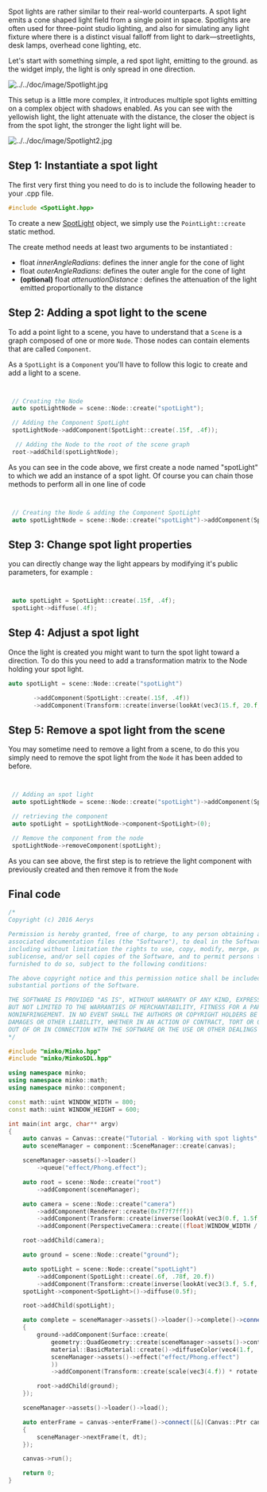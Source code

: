 Spot lights are rather similar to their real-world counterparts. A spot light emits a cone shaped light field from a single point in space. Spotlights are often used for three-point studio lighting, and also for simulating any light fixture where there is a distinct visual falloff from light to dark—streetlights, desk lamps, overhead cone lighting, etc.

Let's start with something simple, a red spot light, emitting to the ground. as the widget imply, the light is only spread in one direction.

![](../../doc/image/Spotlight.jpg "../../doc/image/Spotlight.jpg")

This setup is a little more complex, it introduces multiple spot lights emitting on a complex object with shadows enabled. As you can see with the yellowish light, the light attenuate with the distance, the closer the object is from the spot light, the stronger the light light will be.

![](../../doc/image/Spotlight2.jpg "../../doc/image/Spotlight2.jpg")

Step 1: Instantiate a spot light
--------------------------------

The first very first thing you need to do is to include the following header to your .cpp file.

```cpp
#include <SpotLight.hpp>
```


To create a new [SpotLight](http://doc.v3.minko.io/reference/classminko_1_1component_1_1_spot_light.html) object, we simply use the `PointLight::create` static method.

The create method needs at least two arguments to be instantiated :

-   float *innerAngleRadians*: defines the inner angle for the cone of light
-   float *outerAngleRadians*: defines the outer angle for the cone of light
-   **(optional)** float *attenuationDistance* : defines the attenuation of the light emitted proportionally to the distance

Step 2: Adding a spot light to the scene
----------------------------------------

To add a point light to a scene, you have to understand that a `Scene` is a graph composed of one or more `Node`. Those nodes can contain elements that are called `Component`.

As a `SpotLight` is a `Component` you'll have to follow this logic to create and add a light to a scene.

```cpp


 // Creating the Node
 auto spotLightNode = scene::Node::create("spotLight");

 // Adding the Component SpotLight
 spotLightNode->addComponent(SpotLight::create(.15f, .4f));

  // Adding the Node to the root of the scene graph
 root->addChild(spotLightNode);

```


As you can see in the code above, we first create a node named "spotLight" to which we add an instance of a spot light. Of course you can chain those methods to perform all in one line of code

```cpp


 // Creating the Node & adding the Component SpotLight
 auto spotLightNode = scene::Node::create("spotLight")->addComponent(SpotLight::create(.15f, .4f));

```


Step 3: Change spot light properties
------------------------------------

you can directly change way the light appears by modifying it's public parameters, for example :
```cpp


 auto spotLight = SpotLight::create(.15f, .4f);
 spotLight->diffuse(.4f);

```


Step 4: Adjust a spot light
---------------------------

Once the light is created you might want to turn the spot light toward a direction. To do this you need to add a transformation matrix to the Node holding your spot light.

```cpp
auto spotLight = scene::Node::create("spotLight")

       ->addComponent(SpotLight::create(.15f, .4f))
       ->addComponent(Transform::create(inverse(lookAt(vec3(15.f, 20.f, 0.f), vec3(), vec3(0.f, 1.f, 0.f)))));

```


Step 5: Remove a spot light from the scene
------------------------------------------

You may sometime need to remove a light from a scene, to do this you simply need to remove the spot light from the `Node` it has been added to before.

```cpp


 // Adding an spot light
 auto spotLightNode = scene::Node::create("spotLight")->addComponent(SpotLight::create(.15f, .4f));

 // retrieving the component
 auto spotLight = spotLightNode->component<SpotLight>(0);

 // Remove the component from the node
 spotLightNode->removeComponent(spotLight);

```


As you can see above, the first step is to retrieve the light component with previously created and then remove it from the `Node`

Final code
----------

```cpp
/*
Copyright (c) 2016 Aerys

Permission is hereby granted, free of charge, to any person obtaining a copy of this software and
associated documentation files (the "Software"), to deal in the Software without restriction,
including without limitation the rights to use, copy, modify, merge, publish, distribute,
sublicense, and/or sell copies of the Software, and to permit persons to whom the Software is
furnished to do so, subject to the following conditions:

The above copyright notice and this permission notice shall be included in all copies or
substantial portions of the Software.

THE SOFTWARE IS PROVIDED "AS IS", WITHOUT WARRANTY OF ANY KIND, EXPRESS OR IMPLIED, INCLUDING
BUT NOT LIMITED TO THE WARRANTIES OF MERCHANTABILITY, FITNESS FOR A PARTICULAR PURPOSE AND
NONINFRINGEMENT. IN NO EVENT SHALL THE AUTHORS OR COPYRIGHT HOLDERS BE LIABLE FOR ANY CLAIM,
DAMAGES OR OTHER LIABILITY, WHETHER IN AN ACTION OF CONTRACT, TORT OR OTHERWISE, ARISING FROM,
OUT OF OR IN CONNECTION WITH THE SOFTWARE OR THE USE OR OTHER DEALINGS IN THE SOFTWARE.
*/

#include "minko/Minko.hpp"
#include "minko/MinkoSDL.hpp"

using namespace minko;
using namespace minko::math;
using namespace minko::component;

const math::uint WINDOW_WIDTH = 800;
const math::uint WINDOW_HEIGHT = 600;

int	main(int argc, char** argv)
{
	auto canvas = Canvas::create("Tutorial - Working with spot lights", WINDOW_WIDTH, WINDOW_HEIGHT);
	auto sceneManager = component::SceneManager::create(canvas);

	sceneManager->assets()->loader()
		->queue("effect/Phong.effect");

	auto root = scene::Node::create("root")
		->addComponent(sceneManager);

	auto camera = scene::Node::create("camera")
		->addComponent(Renderer::create(0x7f7f7fff))
		->addComponent(Transform::create(inverse(lookAt(vec3(0.f, 1.5f, 2.3f), vec3(), vec3(0.f, 1.f, 0.f)))))
		->addComponent(PerspectiveCamera::create((float)WINDOW_WIDTH / (float)WINDOW_HEIGHT, (float)M_PI * 0.25f, .1f, 1000.f));

	root->addChild(camera);

	auto ground = scene::Node::create("ground");

	auto spotLight = scene::Node::create("spotLight")
		->addComponent(SpotLight::create(.6f, .78f, 20.f))
		->addComponent(Transform::create(inverse(lookAt(vec3(3.f, 5.f, 1.5f), vec3(), vec3(0.f, 1.f, 0.f)))));
	spotLight->component<SpotLight>()->diffuse(0.5f);

	root->addChild(spotLight);

	auto complete = sceneManager->assets()->loader()->complete()->connect([&](file::Loader::Ptr loader)
	{
		ground->addComponent(Surface::create(
			geometry::QuadGeometry::create(sceneManager->assets()->context()),
			material::BasicMaterial::create()->diffuseColor(vec4(1.f, .5f, .5f, 1.f)),
			sceneManager->assets()->effect("effect/Phong.effect")
			))
			->addComponent(Transform::create(scale(vec3(4.f)) * rotate(static_cast<float>(-M_PI_2), vec3(1.f, 0.f, 0.f))));

		root->addChild(ground);
	});

	sceneManager->assets()->loader()->load();

	auto enterFrame = canvas->enterFrame()->connect([&](Canvas::Ptr canvas, float t, float dt)
	{
		sceneManager->nextFrame(t, dt);
	});

	canvas->run();

	return 0;
}
```
